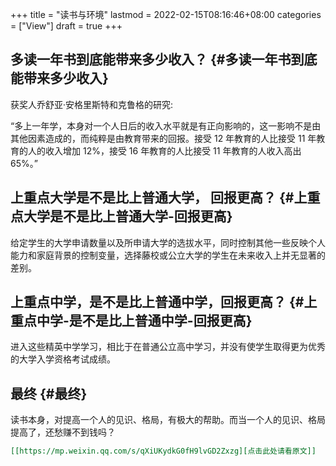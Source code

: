 +++
title = "读书与环境"
lastmod = 2022-02-15T08:16:46+08:00
categories = ["View"]
draft = true
+++

## 多读一年书到底能带来多少收入？ {#多读一年书到底能带来多少收入}

获奖人乔舒亚·安格里斯特和克鲁格的研究:

“多上一年学，本身对一个人日后的收入水平就是有正向影响的，这一影响不是由其他因素造成的，而纯粹是由教育带来的回报。接受 12 年教育的人比接受 11 年教育的人的收入增加 12%，接受 16 年教育的人比接受 11 年教育的人收入高出 65%。”


## 上重点大学是不是比上普通大学， 回报更高？ {#上重点大学是不是比上普通大学-回报更高}

给定学生的大学申请数量以及所申请大学的选拔水平，同时控制其他一些反映个人能力和家庭背景的控制变量，选择藤校或公立大学的学生在未来收入上并无显著的差别。


## 上重点中学，是不是比上普通中学，回报更高？ {#上重点中学-是不是比上普通中学-回报更高}

进入这些精英中学学习，相比于在普通公立高中学习，并没有使学生取得更为优秀的大学入学资格考试成绩。


## 最终 {#最终}

读书本身，对提高一个人的见识、格局，有极大的帮助。而当一个人的见识、格局提高了，还愁赚不到钱吗？

```org
[[https://mp.weixin.qq.com/s/qXiUKydkG0fH9lvGD2Zxzg][点击此处请看原文]]
```